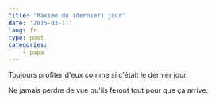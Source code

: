 ```yaml
---
title: 'Maxime du (dernier) jour'
date: '2015-03-11'
lang: fr
type: post
categories:
    - papa
---
```


Toujours profiter d'eux comme si c'était le dernier jour.

Ne jamais perdre de vue qu'ils feront tout pour que ça arrive.
